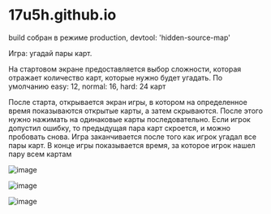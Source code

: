 # 17u5h.github.io
build собран в режиме production, devtool: 'hidden-source-map'

Игра: угадай пары карт.

На стартовом экране предоставляется выбор сложности, которая отражает количество карт, которые нужно будет угадать. По умолчанию easy: 12, normal: 16, hard: 24 карт

После старта, открывается экран игры, в котором на определенное время показываются открытые карты, а затем скрываются. После этого нужно нажимать на одинаковые карты последовательно. Если игрок допустил ошибку, то предыдущая пара карт скроется, и можно пробовать снова. Игра заканчивается после того как игрок угадал все пары карт. В конце игры показывается время, за которое игрок нашел пару всем картам

![image](https://user-images.githubusercontent.com/102058870/224121385-635e4d37-39ff-4441-a8eb-dc5250901b0f.png)

![image](https://user-images.githubusercontent.com/102058870/224122241-7388d09a-f7f9-4e26-a89f-6e838535e458.png)

![image](https://user-images.githubusercontent.com/102058870/224121429-20f1f340-3da2-4d21-a79d-7467fb79034b.png)
